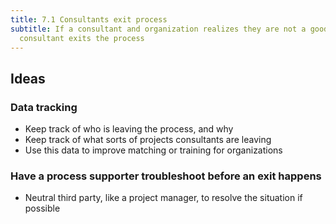 ```yaml
---
title: 7.1 Consultants exit process
subtitle: If a consultant and organization realizes they are not a good fit, the
  consultant exits the process
---
```

## Ideas

### Data tracking

* Keep track of who is leaving the process, and why
* Keep track of what sorts of projects consultants are leaving
* Use this data to improve matching or training for organizations

### Have a process supporter troubleshoot before an exit happens

* Neutral third party, like a project manager, to resolve the situation if possible